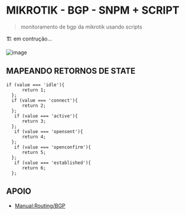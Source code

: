 # MIKROTIK - BGP - SNPM + SCRIPT

> monitoramento de bgp da mikrotik usando scripts

🏗️ em contrução...

![image](https://user-images.githubusercontent.com/23584038/147112715-7ca5470a-de49-4ab8-990a-6f492a9bfda8.png)

## MAPEANDO RETORNOS DE STATE

```JS
if (value === 'idle'){
      return 1;
  };
  if (value === 'connect'){
      return 2;
  };
   if (value === 'active'){
      return 3;
  };
   if (value === 'opensent'){
      return 4;
  };
   if (value === 'openconfirm'){
      return 5;
  };
   if (value === 'established'){
      return 6;
  };
```

## APOIO

* [Manual:Routing/BGP](https://wiki.mikrotik.com/wiki/Manual:Routing/BGP)

